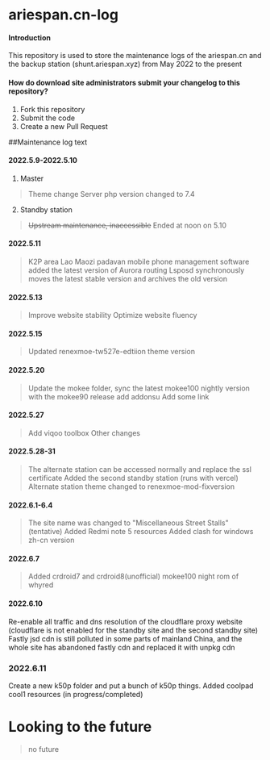 # ariespan.cn-log

#### Introduction
This repository is used to store the maintenance logs of the ariespan.cn and the backup station (shunt.ariespan.xyz) from May 2022 to the present

#### How do download site administrators submit your changelog to this repository?

1. Fork this repository
2. Submit the code
3. Create a new Pull Request

##Maintenance log text
#### 2022.5.9-2022.5.10
1. Master
> Theme change
>Server php version changed to 7.4

2. Standby station
> ~~Upstream maintenance, inaccessible~~
> Ended at noon on 5.10
#### 2022.5.11
> K2P area Lao Maozi padavan mobile phone management software added the latest version of Aurora routing
> Lsposd synchronously moves the latest stable version and archives the old version
#### 2022.5.13
> Improve website stability
> Optimize website fluency
#### 2022.5.15
> Updated renexmoe-tw527e-edtiion theme version
#### 2022.5.20
> Update the mokee folder, sync the latest mokee100 nightly version with the mokee90 release
> add addonsu
> Add some link
#### 2022.5.27
> Add viqoo toolbox
> Other changes
#### 2022.5.28-31
> The alternate station can be accessed normally and replace the ssl certificate
> Added the second standby station (runs with vercel)
> Alternate station theme changed to renexmoe-mod-fixversion
#### 2022.6.1-6.4
> The site name was changed to "Miscellaneous Street Stalls" (tentative)
> Added Redmi note 5 resources
> Added clash for windows zh-cn version
#### 2022.6.7
> Added crdroid7 and crdroid8(unofficial) mokee100 night rom of whyred
#### 2022.6.10
Re-enable all traffic and dns resolution of the cloudflare proxy website (cloudflare is not enabled for the standby site and the second standby site) Fastly jsd cdn is still polluted in some parts of mainland China, and the whole site has abandoned fastly cdn and replaced it with unpkg cdn
### 2022.6.11
Create a new k50p folder and put a bunch of k50p things. Added coolpad cool1 resources (in progress/completed)
# Looking to the future
> no future
